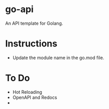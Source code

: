 # go-api
An API template for Golang.


# Instructions

- Update the module name in the go.mod file.

# To Do

- Hot Reloading
- OpenAPI and Redocs
- 